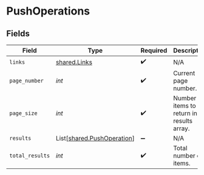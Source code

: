 # PushOperations


## Fields

| Field                                                              | Type                                                               | Required                                                           | Description                                                        |
| ------------------------------------------------------------------ | ------------------------------------------------------------------ | ------------------------------------------------------------------ | ------------------------------------------------------------------ |
| `links`                                                            | [shared.Links](../../models/shared/links.md)                       | :heavy_check_mark:                                                 | N/A                                                                |
| `page_number`                                                      | *int*                                                              | :heavy_check_mark:                                                 | Current page number.                                               |
| `page_size`                                                        | *int*                                                              | :heavy_check_mark:                                                 | Number of items to return in results array.                        |
| `results`                                                          | List[[shared.PushOperation](../../models/shared/pushoperation.md)] | :heavy_minus_sign:                                                 | N/A                                                                |
| `total_results`                                                    | *int*                                                              | :heavy_check_mark:                                                 | Total number of items.                                             |